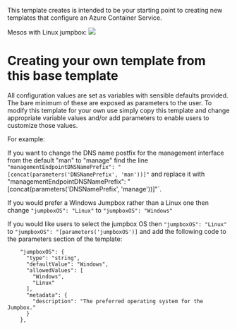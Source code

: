 This template creates is intended to be your starting point to
creating new templates that configure an Azure Container Service.


Mesos with Linux jumpbox: <a href="https://portal.azure.com/#create/Microsoft.Template/uri/https%3A%2F%2Fraw.githubusercontent.com%2Frgardler%2Fazure-quickstart-templates%2Facs%2Facs-base-template%2Fazuredeploy.json" target="_blank"><img src="http://azuredeploy.net/deploybutton.png"/></a>

# Creating your own template from this base template

All configuration values are set as variables with sensible defaults
provided. The bare minimum of these are exposed as parameters to the
user. To modify this template for your own use simply copy this
template and change appropriate variable values and/or add parameters
to enable users to customize those values.

For example:

If you want to change the DNS name postfix for the management interface from the default "man" to "manage" find the line `"managementEndpointDNSNamePrefix": "[concat(parameters('DNSNamePrefix', 'man'))]"` and replace it with     "managementEndpointDNSNamePrefix": "[concat(parameters('DNSNamePrefix', 'manage'))]"`.

If you would prefer a Windows Jumpbox rather than a Linux one then change `"jumpboxOS": "Linux"` to `"jumpboxOS": "Windows"`

If you would like users to select the jumpbox OS then `"jumpboxOS": "Linux"` to `"jumpboxOS": "[parameters('jumpboxOS')]` and add the following code to the parameters section of the template:

```
    "jumpboxOS": {
      "type": "string",
      "defaultValue": "Windows",
      "allowedValues": [
        "Windows",
        "Linux"
      ],
      "metadata": {
        "description": "The preferred operating system for the Jumpbox."
      }
    },
```

